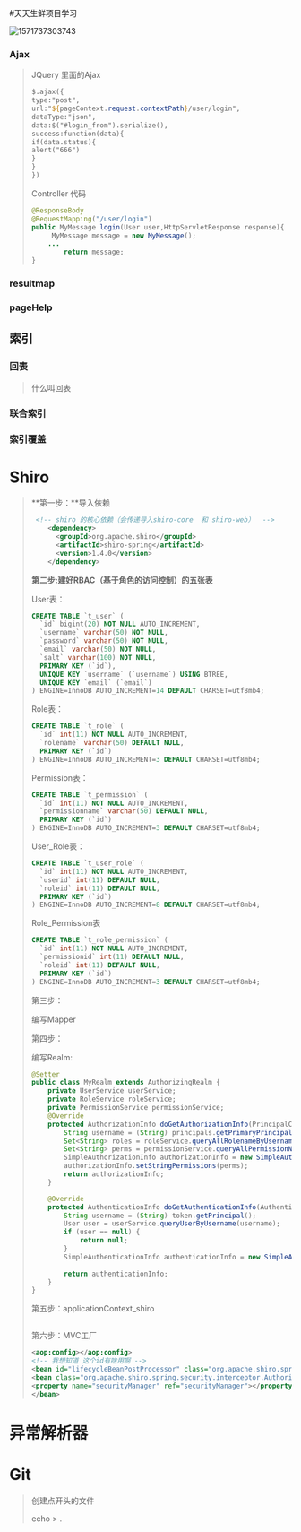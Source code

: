 #天天生鲜项目学习

![1571737303743](C:\Users\AUSU\AppData\Roaming\Typora\typora-user-images\1571737303743.png)

### Ajax

> JQuery 里面的Ajax
>
> ```jsp
> $.ajax({
> type:"post",
> url:"${pageContext.request.contextPath}/user/login",
> dataType:"json",
> data:$("#login_from").serialize(),
> success:function(data){
> if(data.status){
> alert("666")
> }
> }
> })
> ```
>
> Controller 代码
>
> ```java
> @ResponseBody
> @RequestMapping("/user/login")
> public MyMessage login(User user,HttpServletResponse response){
>      MyMessage message = new MyMessage();
>     ...
>         return message;
> }
> ```
>
> 

### resultmap

> 

### pageHelp

>  

## 索引

### 回表

> 什么叫回表

### 联合索引

> 

### 索引覆盖

> 

# Shiro

> **第一步：**导入依赖
>
> ```xml
>  <!-- shiro 的核心依赖（会传递导入shiro-core  和 shiro-web）  -->
>     <dependency>
>       <groupId>org.apache.shiro</groupId>
>       <artifactId>shiro-spring</artifactId>
>       <version>1.4.0</version>
>     </dependency>
> ```
>
> **第二步:建好RBAC（基于角色的访问控制）的五张表**
>
> User表：
>
> ``` sql
> CREATE TABLE `t_user` (
>   `id` bigint(20) NOT NULL AUTO_INCREMENT,
>   `username` varchar(50) NOT NULL,
>   `password` varchar(50) NOT NULL,
>   `email` varchar(50) NOT NULL,
>   `salt` varchar(100) NOT NULL,
>   PRIMARY KEY (`id`),
>   UNIQUE KEY `username` (`username`) USING BTREE,
>   UNIQUE KEY `email` (`email`)
> ) ENGINE=InnoDB AUTO_INCREMENT=14 DEFAULT CHARSET=utf8mb4;
> ```
>
> Role表：
>
> ```sql
> CREATE TABLE `t_role` (
>   `id` int(11) NOT NULL AUTO_INCREMENT,
>   `rolename` varchar(50) DEFAULT NULL,
>   PRIMARY KEY (`id`)
> ) ENGINE=InnoDB AUTO_INCREMENT=3 DEFAULT CHARSET=utf8mb4;
> ```
>
> Permission表：
>
> ```sql
> CREATE TABLE `t_permission` (
>   `id` int(11) NOT NULL AUTO_INCREMENT,
>   `permissionname` varchar(50) DEFAULT NULL,
>   PRIMARY KEY (`id`)
> ) ENGINE=InnoDB AUTO_INCREMENT=3 DEFAULT CHARSET=utf8mb4;
> ```
>
> User_Role表：
>
> ```sql
> CREATE TABLE `t_user_role` (
>   `id` int(11) NOT NULL AUTO_INCREMENT,
>   `userid` int(11) DEFAULT NULL,
>   `roleid` int(11) DEFAULT NULL,
>   PRIMARY KEY (`id`)
> ) ENGINE=InnoDB AUTO_INCREMENT=8 DEFAULT CHARSET=utf8mb4;
> ```
>
> Role_Permission表
>
> ```sql
> CREATE TABLE `t_role_permission` (
>   `id` int(11) NOT NULL AUTO_INCREMENT,
>   `permissionid` int(11) DEFAULT NULL,
>   `roleid` int(11) DEFAULT NULL,
>   PRIMARY KEY (`id`)
> ) ENGINE=InnoDB AUTO_INCREMENT=3 DEFAULT CHARSET=utf8mb4;
> ```
>
> 第三步：
>
> 编写Mapper
>
> 第四步：
>
> 编写Realm:
>
> ```java
> @Setter
> public class MyRealm extends AuthorizingRealm {
>     private UserService userService;
>     private RoleService roleService;
>     private PermissionService permissionService;
>     @Override
>     protected AuthorizationInfo doGetAuthorizationInfo(PrincipalCollection principals) {
>         String username = (String) principals.getPrimaryPrincipal();
>         Set<String> roles = roleService.queryAllRolenameByUsername(username);
>         Set<String> perms = permissionService.queryAllPermissionNameByUsername(username);
>         SimpleAuthorizationInfo authorizationInfo = new SimpleAuthorizationInfo(roles);
>         authorizationInfo.setStringPermissions(perms);
>         return authorizationInfo;
>     }
> 
>     @Override
>     protected AuthenticationInfo doGetAuthenticationInfo(AuthenticationToken token) throws AuthenticationException {
>         String username = (String) token.getPrincipal();
>         User user = userService.queryUserByUsername(username);
>         if (user == null) {
>             return null;
>         }
>         SimpleAuthenticationInfo authenticationInfo = new SimpleAuthenticationInfo(user.getUsername(), user.getPassword(), ByteSource.Util.bytes(user.getSalt()), this.getName());
>         
>         return authenticationInfo;
>     }
> }
> 
> ```
>
> 第五步：applicationContext_shiro
>
> ```xml
> 
> ```
>
> 
>
> 第六步：MVC工厂
>
> ```xml
> <aop:config></aop:config>
> <!-- 我想知道 这个id有啥用啊 -->
> <bean id="lifecycleBeanPostProcessor" class="org.apache.shiro.spring.LifecycleBeanPostProcessor"></bean>
> <bean class="org.apache.shiro.spring.security.interceptor.AuthorizationAttributeSourceAdvisor">
> <property name="securityManager" ref="securityManager"></property>
> </bean>
> 
> ```
>
> 
>
> 
>
> 
>
>   
>
> 



# 异常解析器

> 

# Git

> 创建点开头的文件
>
> echo   >    .